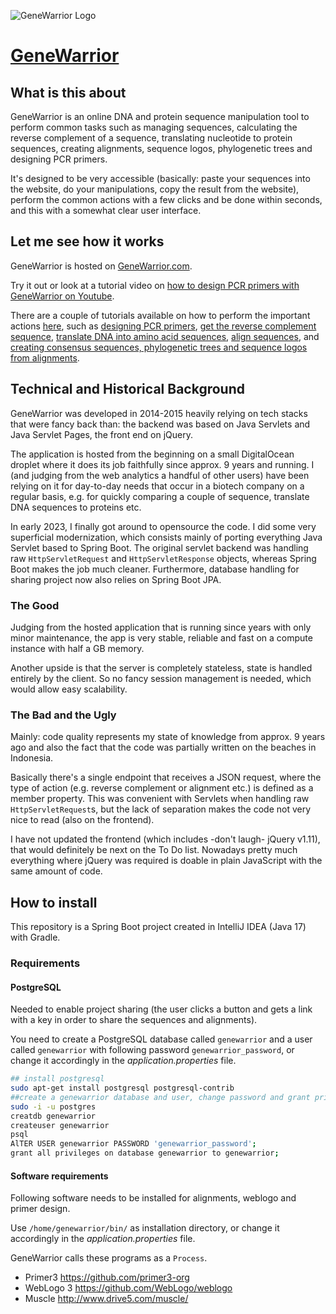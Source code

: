 ![GeneWarrior Logo](https://raw.githubusercontent.com/r-follador/GeneWarrior/master/src/main/resources/static/css/genewarrior_dnatools.png)

# [GeneWarrior](http://genewarrior.com)

## What is this about

GeneWarrior is an online DNA and protein sequence manipulation tool to perform common tasks such as managing sequences,
calculating the reverse complement of a sequence, translating nucleotide to protein sequences, creating alignments,
sequence logos, phylogenetic trees and designing PCR primers.

It's designed to be very accessible (basically: paste your sequences into the website, do your manipulations, copy the
result from the website), perform the common actions with a few clicks and be done within seconds, and this with a
somewhat
clear user interface.

## Let me see how it works

GeneWarrior is hosted on [GeneWarrior.com](http://genewarrior.com).

Try it out or look at a tutorial video
on [how to design PCR primers with GeneWarrior on Youtube](https://www.youtube.com/watch?v=Tt5Lo7cTSK0).

There are a couple of tutorials available on how to perform the important
actions [here](http://genewarrior.com/docs/index.jsp),
such
as [designing PCR primers](http://genewarrior.com/docs/tut_primerdesign.jsp), [get the reverse complement sequence](http://genewarrior.com/docs/tut_revcomp.jsp),
[translate DNA into amino acid sequences](http://genewarrior.com/docs/tut_translation.jsp), [align sequences](http://genewarrior.com/docs/tut_createalignment.jsp),
and [creating consensus sequences, phylogenetic trees and sequence logos from alignments](http://genewarrior.com/docs/tut_analyzealignment.jsp).

## Technical and Historical Background

GeneWarrior was developed in 2014-2015 heavily relying on tech stacks that were fancy back than:
the backend was based on Java Servlets and Java Servlet Pages, the front end on jQuery.

The application is hosted from the beginning on a small DigitalOcean droplet where it does its job faithfully
since approx. 9 years and running. I (and judging from the web analytics a handful of other users) have
been relying on it for day-to-day needs that occur in a biotech company on a regular basis, e.g.
for quickly comparing a couple of sequence, translate DNA sequences to proteins etc.

In early 2023, I finally got around to opensource the code. I did some very superficial modernization,
which consists mainly of porting everything Java Servlet based to Spring Boot. The original servlet backend
was handling raw `HttpServletRequest` and `HttpServletResponse` objects, whereas Spring Boot makes the job
much cleaner. Furthermore, database handling for sharing project now also relies on Spring Boot JPA.

### The Good

Judging from the hosted application that is running since years with only minor maintenance,
the app is very stable, reliable and fast on a compute instance with half a GB memory.

Another upside is that the server is completely stateless, state is handled entirely by the client.
So no fancy session management is needed, which would allow easy scalability.

### The Bad and the Ugly

Mainly: code quality represents my state of knowledge from approx. 9 years ago and also the fact
that the code was partially written on the beaches in Indonesia.

Basically there's a single endpoint that receives a JSON request, where the type of action (e.g.
reverse complement or alignment etc.) is defined as a member property. This was convenient with Servlets when handling
raw `HttpServletRequest`s, but the lack of separation makes the code not very nice to read
(also on the frontend).

I have not updated the frontend (which includes -don't laugh- jQuery v1.11), that would definitely
be next on the To Do list. Nowadays pretty much everything where jQuery was required is doable in
plain JavaScript with the same amount of code.

## How to install

This repository is a Spring Boot project created in IntelliJ IDEA (Java 17) with Gradle.

### Requirements

#### PostgreSQL

Needed to enable project sharing (the user clicks a button and gets a link with a key in order
to share the sequences and alignments).

You need to create a PostgreSQL database called `genewarrior` and a user called `genewarrior` with
following password `genewarrior_password`, or change it accordingly in the *application.properties* file.

``` bash
## install postgresql
sudo apt-get install postgresql postgresql-contrib 
##create a genewarrior database and user, change password and grant privileges:
sudo -i -u postgres
creatdb genewarrior
createuser genewarrior
psql
AlTER USER genewarrior PASSWORD 'genewarrior_password';
grant all privileges on database genewarrior to genewarrior;
```

#### Software requirements

Following software needs to be installed for alignments, weblogo and primer design.

Use `/home/genewarrior/bin/` as installation directory, or change it accordingly in the *application.properties* file.

GeneWarrior calls these programs as a `Process`.

- Primer3 https://github.com/primer3-org
- WebLogo 3 https://github.com/WebLogo/weblogo
- Muscle http://www.drive5.com/muscle/


